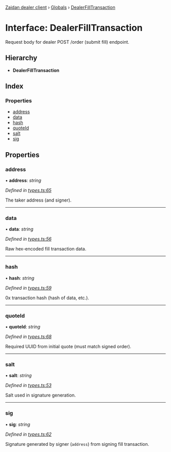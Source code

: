[Zaidan dealer client](../README.md) › [Globals](../globals.md) › [DealerFillTransaction](dealerfilltransaction.md)

# Interface: DealerFillTransaction


Request body for dealer POST /order (submit fill) endpoint.

## Hierarchy

* **DealerFillTransaction**

## Index

### Properties

* [address](dealerfilltransaction.md#address)
* [data](dealerfilltransaction.md#data)
* [hash](dealerfilltransaction.md#hash)
* [quoteId](dealerfilltransaction.md#quoteid)
* [salt](dealerfilltransaction.md#salt)
* [sig](dealerfilltransaction.md#sig)

## Properties

###  address

• **address**: *string*

*Defined in [types.ts:65](https://github.com/ParadigmFoundation/zaidan-dealer-client/blob/df02572/src/types.ts#L65)*

The taker address (and signer).

___

###  data

• **data**: *string*

*Defined in [types.ts:56](https://github.com/ParadigmFoundation/zaidan-dealer-client/blob/df02572/src/types.ts#L56)*

Raw hex-encoded fill transaction data.

___

###  hash

• **hash**: *string*

*Defined in [types.ts:59](https://github.com/ParadigmFoundation/zaidan-dealer-client/blob/df02572/src/types.ts#L59)*

0x transaction hash (hash of data, etc.).

___

###  quoteId

• **quoteId**: *string*

*Defined in [types.ts:68](https://github.com/ParadigmFoundation/zaidan-dealer-client/blob/df02572/src/types.ts#L68)*

Required UUID from initial quote (must match signed order).

___

###  salt

• **salt**: *string*

*Defined in [types.ts:53](https://github.com/ParadigmFoundation/zaidan-dealer-client/blob/df02572/src/types.ts#L53)*

Salt used in signature generation.

___

###  sig

• **sig**: *string*

*Defined in [types.ts:62](https://github.com/ParadigmFoundation/zaidan-dealer-client/blob/df02572/src/types.ts#L62)*

Signature generated by signer (`address`) from signing fill transaction.